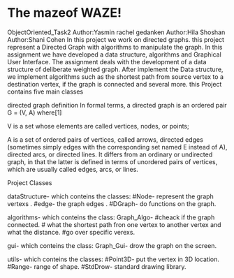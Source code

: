 # The mazeof WAZE!

ObjectOriented_Task2
Author:Yasmin rachel gedanken 
Author:Hila Shoshan
Author:Shani Cohen
In this project we work on directed graphs. 
this project represent a Directed Graph with algorithms to manipulate the graph. In this assignment we have developed a data structure, algorithms and Graphical User Interface. The assignment deals with the development of a data structure of deliberate weighted graph. After implement the Data structure, we implement algorithms such as the shortest path from source vertex to a destination vertex, if the graph is connected and several more. this Project contains five main classes

directed graph definition In formal terms, a directed graph is an ordered pair G = (V, A) where[1]

V is a set whose elements are called vertices, nodes, or points;

A is a set of ordered pairs of vertices, called arrows, directed edges (sometimes simply edges with the corresponding set named E instead of A), directed arcs, or directed lines. It differs from an ordinary or undirected graph, in that the latter is defined in terms of unordered pairs of vertices, which are usually called edges, arcs, or lines.

Project Classes

dataStructure- which conteins the classes: #Node- represent the graph vertexs .
                                           #edge- the graph edges .
                                           #DGraph- do functions on the graph.
                                           
                                           
algorithms-  which conteins the class: Graph_Algo-  #cheack if the graph connected.
                                                    # what the shortest path fron one vertex to another vertex and what the distance.
                                                    #go over specific verexs.
                                                     
gui- which conteins the class: Graph_Gui-  drow the graph on the screen.

utils- which conteins the classes: #Point3D- put the vertex in 3D location.
                                   #Range- range of shape.
                                   #StdDrow- standard drawing library.
